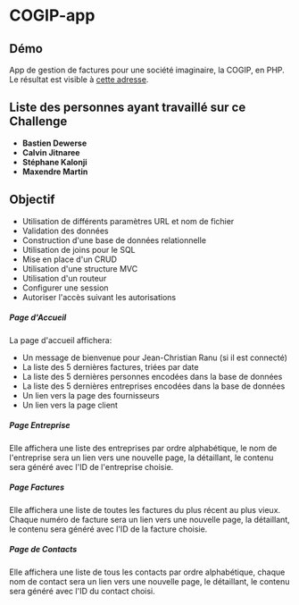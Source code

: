 # COGIP-app

## Démo

App de gestion de factures pour une société imaginaire, la COGIP, en PHP.  
Le résultat est visible à [cette adresse](https://calvin-jitnaree.alwaysdata.net/COGIP-app/).

## Liste des personnes ayant travaillé sur ce Challenge

-   **Bastien Dewerse**
-   **Calvin Jitnaree**
-   **Stéphane Kalonji**
-   **Maxendre Martin**

## Objectif

-   Utilisation de différents paramètres URL et nom de fichier
-   Validation des données
-   Construction d'une base de données relationnelle
-   Utilisation de joins pour le SQL
-   Mise en place d'un CRUD
-   Utilisation d'une structure MVC
-   Utilisation d'un routeur
-   Configurer une session
-   Autoriser l'accès suivant les autorisations

##### Page d'Accueil

La page d'accueil affichera:

-   Un message de bienvenue pour Jean-Christian Ranu (si il est connecté)
-   La liste des 5 dernières factures, triées par date
-   La liste des 5 dernières personnes encodées dans la base de données
-   La liste des 5 dernières entreprises encodées dans la base de données
-   Un lien vers la page des fournisseurs
-   Un lien vers la page client

##### Page Entreprise

Elle affichera une liste des entreprises par ordre alphabétique, le nom de l'entreprise sera un lien vers une nouvelle page, la détaillant, le contenu sera généré avec l'ID de l'entreprise choisie.

##### Page Factures

Elle affichera une liste de toutes les factures du plus récent au plus vieux. Chaque numéro de facture sera un lien vers une nouvelle page, la détaillant, le contenu sera généré avec l'ID de la facture choisie.

##### Page de Contacts

Elle affichera une liste de tous les contacts par ordre alphabétique, chaque nom de contact sera un lien vers une nouvelle page, le détaillant, le contenu sera généré avec l'ID du contact choisi.
